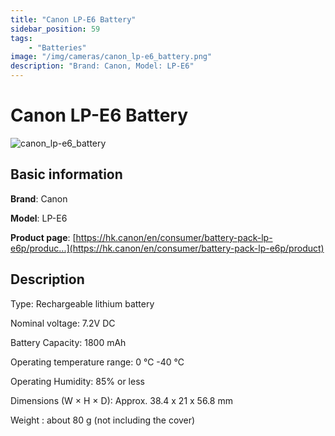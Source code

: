```yaml
---
title: "Canon LP-E6 Battery"
sidebar_position: 59
tags:
    - "Batteries"
image: "/img/cameras/canon_lp-e6_battery.png"
description: "Brand: Canon, Model: LP-E6"
---
```

# Canon LP-E6 Battery

![canon_lp-e6_battery](/img/cameras/canon_lp-e6_battery.png)

## Basic information

**Brand**: Canon

**Model**: LP-E6

**Product page**: [https://hk.canon/en/consumer/battery-pack-lp-e6p/produc...](https://hk.canon/en/consumer/battery-pack-lp-e6p/product)

## Description

Type: Rechargeable lithium battery

Nominal voltage: 7\.2V DC

Battery Capacity: 1800 mAh

Operating temperature range: 0 ℃ \-40 ℃

Operating Humidity: 85% or less

Dimensions \(W × H × D\): Approx\. 38\.4 x 21 x 56\.8 mm

Weight : about 80 g \(not including the cover\)


